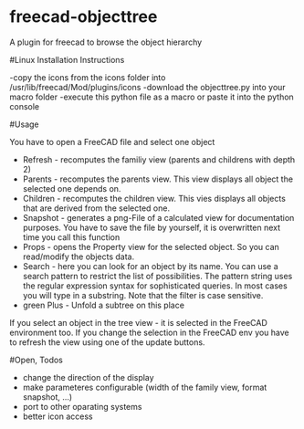 # freecad-objecttree

A plugin for freecad to browse the object hierarchy 


#Linux Installation Instructions

-copy the icons from the icons folder into /usr/lib/freecad/Mod/plugins/icons
-download the objecttree.py into your macro folder
-execute this python file as a macro or paste it into the python console 


#Usage

You have to open a FreeCAD file and select one object

- Refresh - recomputes the familiy view (parents and childrens with depth 2)
- Parents -  recomputes the parents view. This view displays all object the selected one depends on.
- Children - recomputes the children view. This vies displays all objects that are derived from the selected one.
- Snapshot - generates a png-File of a calculated view for documentation purposes. You have to save the file by yourself,
it is overwritten next time you call this function
- Props - opens the Property view  for the selected object. So you can read/modify the objects data.
- Search - here you can look for an object by its name. You can use a search pattern to restrict the list of possibilities. 
The pattern string uses the regular expression syntax for sophisticated queries. In most cases you will type in a substring. 
Note that the filter is case sensitive.
- green Plus - Unfold a subtree on this place

If you select an object in the tree view - it is selected in the FreeCAD environment too. 
If you change the selection in the FreeCAD env you have to refresh the view using one of the update buttons.


#Open, Todos

- change the direction of the display 
- make parameteres configurable (width of the family view, format snapshot, ...)
- port to other oparating systems
- better icon access

